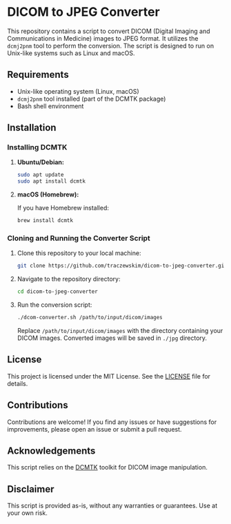 # DICOM to JPEG Converter

This repository contains a script to convert DICOM (Digital Imaging and Communications in Medicine) images to JPEG format. It utilizes the `dcmj2pnm` tool to perform the conversion. The script is designed to run on Unix-like systems such as Linux and macOS.

## Requirements

- Unix-like operating system (Linux, macOS)
- `dcmj2pnm` tool installed (part of the DCMTK package)
- Bash shell environment

## Installation

### Installing DCMTK

1. **Ubuntu/Debian:**

    ```bash
    sudo apt update
    sudo apt install dcmtk
    ```

2. **macOS (Homebrew):**

    If you have Homebrew installed:

    ```bash
    brew install dcmtk
    ```

### Cloning and Running the Converter Script

1. Clone this repository to your local machine:

    ```bash
    git clone https://github.com/traczewskim/dicom-to-jpeg-converter.git
    ```

2. Navigate to the repository directory:

    ```bash
    cd dicom-to-jpeg-converter
    ```

3. Run the conversion script:

    ```bash
    ./dcom-converter.sh /path/to/input/dicom/images
    ```

    Replace `/path/to/input/dicom/images` with the directory containing your DICOM images. Converted images will be saved in `./jpg` directory.

## License

This project is licensed under the MIT License. See the [LICENSE](LICENSE) file for details.

## Contributions

Contributions are welcome! If you find any issues or have suggestions for improvements, please open an issue or submit a pull request.

## Acknowledgements

This script relies on the [DCMTK](https://dcmtk.org/) toolkit for DICOM image manipulation.

## Disclaimer

This script is provided as-is, without any warranties or guarantees. Use at your own risk.
